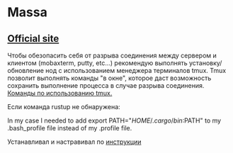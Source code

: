# Massa

## [Official site](https://massa.net)

Чтобы обезопасить себя от разрыва соединения между сервером и клиентом (mobaxterm, putty, etc...) рекомендую выполнять установку/обновление нод с использованием менеджера терминалов tmux. Tmux позволит выполнять команды "в окне", которое даст возможность сохранить выполнение процесса в случае разрыва соединения. [Команды по использованию tmux.](https://github.com/CrypComNods/manual_testnet_nodes/blob/main/tmux_commands.md)

Если команда rustup не обнаружена:

In my case I needed to add export PATH="$HOME/.cargo/bin:$PATH" to my .bash_profile file instead of my .profile file.

Устанавливал и настравивал по [инструкции](https://teletype.in/@letskynode/Massa#1qza)
